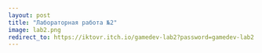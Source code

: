 ```yaml
---
layout: post
title: "Лабораторная работа №2"
image: lab2.png
redirect_to: https://iktovr.itch.io/gamedev-lab2?password=gamedev-lab2
---
```

